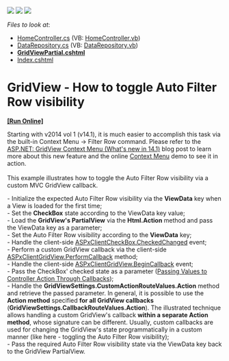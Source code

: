 <!-- default badges list -->
![](https://img.shields.io/endpoint?url=https://codecentral.devexpress.com/api/v1/VersionRange/128550740/22.2.3%2B)
[![](https://img.shields.io/badge/Open_in_DevExpress_Support_Center-FF7200?style=flat-square&logo=DevExpress&logoColor=white)](https://supportcenter.devexpress.com/ticket/details/E4882)
[![](https://img.shields.io/badge/📖_How_to_use_DevExpress_Examples-e9f6fc?style=flat-square)](https://docs.devexpress.com/GeneralInformation/403183)
<!-- default badges end -->
<!-- default file list -->
*Files to look at*:

* [HomeController.cs](./CS/E4882/Controllers/HomeController.cs) (VB: [HomeController.vb](./VB/E4882/Controllers/HomeController.vb))
* [DataRepository.cs](./CS/E4882/Models/DataRepository.cs) (VB: [DataRepository.vb](./VB/E4882/Models/DataRepository.vb))
* **[GridViewPartial.cshtml](./CS/E4882/Views/Home/GridViewPartial.cshtml)**
* [Index.cshtml](./CS/E4882/Views/Home/Index.cshtml)
<!-- default file list end -->
# GridView - How to toggle Auto Filter Row visibility
<!-- run online -->
**[[Run Online]](https://codecentral.devexpress.com/e4882/)**
<!-- run online end -->


<p>Starting with v2014 vol 1 (v14.1), it is much easier to accomplish this task via the built-in Context Menu -> Filter Row command. Please refer to the <a href="https://community.devexpress.com/blogs/aspnet/archive/2014/05/12/asp-net-gridview-context-menu-what-39-s-new-in-14-1.aspx">ASP.NET: GridView Context Menu (What's new in 14.1)</a> blog post to learn more about this new feature and the online <a href="http://demos.devexpress.com/aspxgridviewdemos/Columns/ContextMenu.aspx">Context Menu</a> demo to see it in action.<br /><br />This example illustrates how to toggle the Auto Filter Row visibility via a custom MVC GridView callback.</p>
<p>- Initialize the expected Auto Filter Row visibility via the <strong>ViewData</strong> key when a View is loaded for the first time;<br /> - Set the <strong>CheckBox</strong> state according to the ViewData key value;<br /> - Load the <strong>GridView's PartialView</strong> via the <strong>Html.Action</strong> method and pass the ViewData key as a parameter;<br /> - Set the Auto Filter Row visibility according to the <strong>ViewData</strong> key;<br /> - Handle the client-side <a href="http://documentation.devexpress.com/#AspNet/DevExpressWebASPxEditorsScriptsASPxClientCheckBox_CheckedChangedtopic"><u>ASPxClientCheckBox.CheckedChanged</u></a> event;<br /> - Perform a custom GridView callback via the client-side <a href="http://documentation.devexpress.com/#AspNet/DevExpressWebASPxGridViewScriptsASPxClientGridView_PerformCallbacktopic"><u>ASPxClientGridView.PerformCallback</u></a> method;<br /> - Handle the client-side <a href="http://documentation.devexpress.com/#AspNet/DevExpressWebASPxGridViewScriptsASPxClientGridView_BeginCallbacktopic"><u>ASPxClientGridView.BeginCallback</u></a> event;<br /> - Pass the CheckBox' checked state as a parameter (<a href="http://documentation.devexpress.com/#AspNet/CustomDocument9941"><u>Passing Values to Controller Action Through Callbacks</u></a>);<br /> - Handle the <strong>GridViewSettings.CustomActionRouteValues.Action</strong> method and retrieve the passed parameter. In general, it is possible to use the <strong>Action method</strong> specified <strong>for all GridView callbacks</strong> (<strong>GridViewSettings.CallbackRouteValues.Action</strong>). The illustrated technique allows handling a custom GridView's callback <strong>within a separate Action method</strong>, whose signature can be different. Usually, custom callbacks are used for changing the GridView's state programmatically in a custom manner (like here - toggling the Auto Filter Row visibility);<br /> - Pass the required Auto Filter Row visibility state via the ViewData key back to the GridView PartialView.</p>

<br/>


